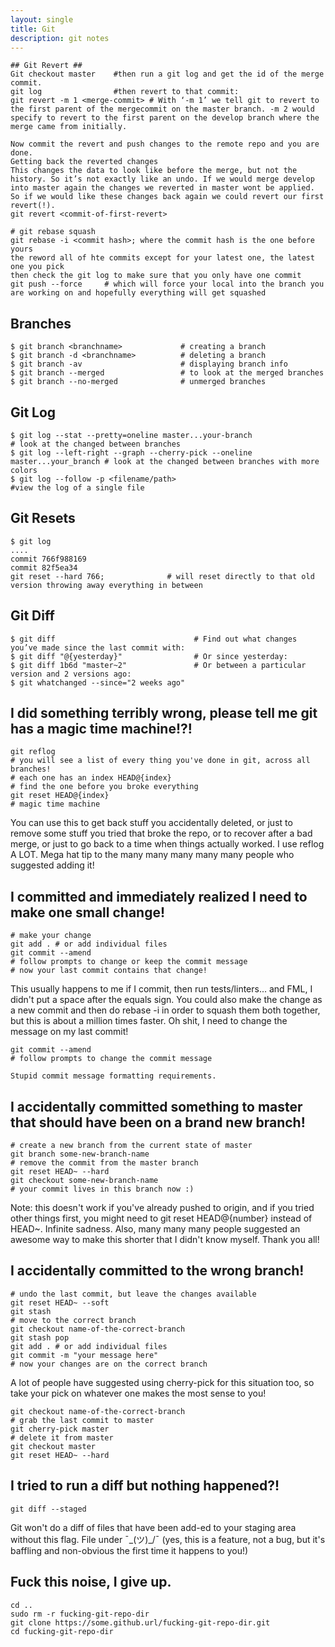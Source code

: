 ```yaml
---
layout: single
title: Git
description: git notes
---
```


```
## Git Revert ##
Git checkout master    #then run a git log and get the id of the merge commit.  
git log                #then revert to that commit:
git revert -m 1 <merge-commit> # With ‘-m 1’ we tell git to revert to the first parent of the mergecommit on the master branch. -m 2 would specify to revert to the first parent on the develop branch where the merge came from initially.

Now commit the revert and push changes to the remote repo and you are done.
Getting back the reverted changes
This changes the data to look like before the merge, but not the history. So it’s not exactly like an undo. If we would merge develop into master again the changes we reverted in master wont be applied. So if we would like these changes back again we could revert our first revert(!).
git revert <commit-of-first-revert>
```

```
# git rebase squash
git rebase -i <commit hash>; where the commit hash is the one before yours
the reword all of hte commits except for your latest one, the latest one you pick
then check the git log to make sure that you only have one commit
git push --force     # which will force your local into the branch you are working on and hopefully everything will get squashed 
```
 
## Branches
```
$ git branch <branchname>             # creating a branch
$ git branch -d <branchname>          # deleting a branch
$ git branch -av                      # displaying branch info
$ git branch --merged                 # to look at the merged branches
$ git branch --no-merged              # unmerged branches
```

## Git Log
```
$ git log --stat --pretty=oneline master...your-branch                      # look at the changed between branches
$ git log --left-right --graph --cherry-pick --oneline master...your_branch # look at the changed between branches with more colors
$ git log --follow -p <filename/path>                                       #view the log of a single file
```

## Git Resets
```
$ git log
....
commit 766f988169
commit 82f5ea34
git reset --hard 766;              # will reset directly to that old version throwing away everything in between

```

## Git Diff
```
$ git diff                               # Find out what changes you’ve made since the last commit with:
$ git diff "@{yesterday}"                # Or since yesterday:
$ git diff 1b6d "master~2"               # Or between a particular version and 2 versions ago:
$ git whatchanged --since="2 weeks ago"

```

## I did something terribly wrong, please tell me git has a magic time machine!?!
```
git reflog
# you will see a list of every thing you've done in git, across all branches!
# each one has an index HEAD@{index}
# find the one before you broke everything
git reset HEAD@{index}
# magic time machine
```
You can use this to get back stuff you accidentally deleted, or just to remove some stuff you tried that broke the repo, or to recover after a bad merge, or just to go back to a time when things actually worked. I use reflog A LOT. Mega hat tip to the many many many many many people who suggested adding it!

## I committed and immediately realized I need to make one small change!
```
# make your change
git add . # or add individual files
git commit --amend
# follow prompts to change or keep the commit message
# now your last commit contains that change!
```
This usually happens to me if I commit, then run tests/linters... and FML, I didn't put a space after the equals sign. You could also make the change as a new commit and then do rebase -i in order to squash them both together, but this is about a million times faster.
Oh shit, I need to change the message on my last commit!
```
git commit --amend
# follow prompts to change the commit message

Stupid commit message formatting requirements.
```

## I accidentally committed something to master that should have been on a brand new branch!
```
# create a new branch from the current state of master
git branch some-new-branch-name
# remove the commit from the master branch
git reset HEAD~ --hard
git checkout some-new-branch-name
# your commit lives in this branch now :)
```
Note: this doesn't work if you've already pushed to origin, and if you tried other things first, you might need to git reset HEAD@{number} instead of HEAD~. Infinite sadness. Also, many many many people suggested an awesome way to make this shorter that I didn't know myself. Thank you all!

## I accidentally committed to the wrong branch!
```
# undo the last commit, but leave the changes available
git reset HEAD~ --soft
git stash
# move to the correct branch
git checkout name-of-the-correct-branch
git stash pop
git add . # or add individual files
git commit -m "your message here"
# now your changes are on the correct branch
```
A lot of people have suggested using cherry-pick for this situation too, so take your pick on whatever one makes the most sense to you!
```
git checkout name-of-the-correct-branch
# grab the last commit to master
git cherry-pick master
# delete it from master
git checkout master
git reset HEAD~ --hard
```

## I tried to run a diff but nothing happened?!
```
git diff --staged
```
Git won't do a diff of files that have been add-ed to your staging area without this flag. File under ¯\_(ツ)_/¯ (yes, this is a feature, not a bug, but it's baffling and non-obvious the first time it happens to you!)

## Fuck this noise, I give up.
```
cd ..
sudo rm -r fucking-git-repo-dir
git clone https://some.github.url/fucking-git-repo-dir.git
cd fucking-git-repo-dir
```
